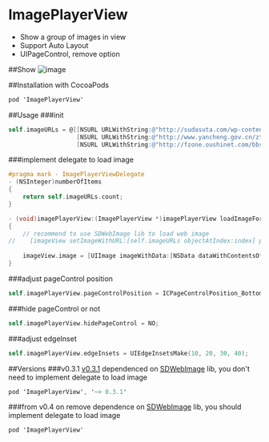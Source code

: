 ImagePlayerView
===============

* Show a group of images in view
* Support Auto Layout
* UIPageControl, remove option

##Show
![image](https://raw.githubusercontent.com/interchen/ImagePlayerView/master/Images/ImagePlayerView-01.png)

##Installation with CocoaPods
```objective-c
pod 'ImagePlayerView'
```

##Usage
###init
```objective-c
self.imageURLs = @[[NSURL URLWithString:@"http://sudasuta.com/wp-content/uploads/2013/10/10143181686_375e063f2c_z.jpg"],
                   [NSURL URLWithString:@"http://www.yancheng.gov.cn/ztzl/zgycddhsdgy/xwdt/201109/W020110902584601289616.jpg"],
                   [NSURL URLWithString:@"http://fzone.oushinet.com/bbs/data/attachment/forum/201208/15/074140zsb6ko6hfhzrb40q.jpg"]];
```

###implement delegate to load image
```objective-c
#pragma mark - ImagePlayerViewDelegate
- (NSInteger)numberOfItems
{
    return self.imageURLs.count;
}

- (void)imagePlayerView:(ImagePlayerView *)imagePlayerView loadImageForImageView:(UIImageView *)imageView index:(NSInteger)index
{
    // recommend to use SDWebImage lib to load web image
//    [imageView setImageWithURL:[self.imageURLs objectAtIndex:index] placeholderImage:nil];
    
    imageView.image = [UIImage imageWithData:[NSData dataWithContentsOfURL:[self.imageURLs objectAtIndex:index]]];
}
```

###adjust pageControl position
```objective-c
self.imagePlayerView.pageControlPosition = ICPageControlPosition_BottomLeft;
```
    
###hide pageControl or not
```objective-c
self.imagePlayerView.hidePageControl = NO;
```

###adjust edgeInset
```objective-c
self.imagePlayerView.edgeInsets = UIEdgeInsetsMake(10, 20, 30, 40);
```

##Versions
###v0.3.1
[v0.3.1](https://github.com/interchen/ImagePlayerView/tree/0.3.1) dependenced on [SDWebImage](https://github.com/rs/SDWebImage) lib, you don't need to implement delegate to load image
```objective-c
pod 'ImagePlayerView', '~> 0.3.1'
```

###from v0.4 on
remove dependence on [SDWebImage](https://github.com/rs/SDWebImage) lib, you should implement delegate to load image
```objective-c
pod 'ImagePlayerView'
```


